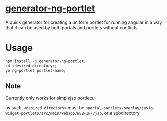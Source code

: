 # [generator-ng-portlet](https://npmjs.org/andrewstuart/generator-ng-portlet)

A quick generator for creating a uniform portlet for running angular in a way
that it can be used by both portals and portlets without conflicts.

# Usage
```bash
npm install -g generator-ng-portlet;
cd <desired directory>;
yo ng-portlet portlet-name;
```

## Note

Currently only works for simplejsp portlets.

as such, `<desired directory>` must be
`uportal-portlets-overlay/jasig-widget-portlets/src/main/webapp/WEB-INF/jsp`,
or a subdirectory.
